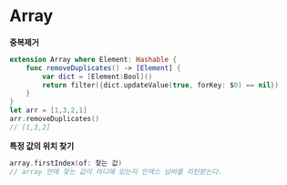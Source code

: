# Array

**중복제거**

```swift
extension Array where Element: Hashable {
    func removeDuplicates() -> [Element] {
        var dict = [Element:Bool]()
        return filter({dict.updateValue(true, forKey: $0) == nil})
    }
}
let arr = [1,3,2,1]
arr.removeDuplicates()
// [1,3,2]
```

**특정 값의 위치 찾기**

```swift
array.firstIndex(of: 찾는 값)
// array 안에 찾는 값이 어디에 있는지 인덱스 넘버를 리턴받는다.
```

